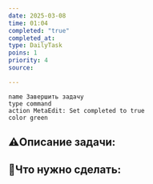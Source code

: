 ```yaml
---
date: 2025-03-08
time: 01:04
completed: "true"
completed_at: 
type: DailyTask
poins: 1
priority: 4
source: 

---
```



```button
name Завершить задачу
type command
action MetaEdit: Set completed to true
color green
```

## ⚠️Описание задачи:



## 📝Что нужно сделать:
